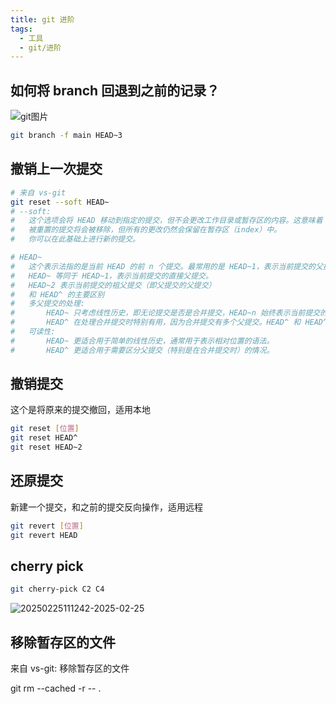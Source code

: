 ```yaml
---
title: git 进阶
tags:
  - 工具
  - git/进阶
---
```


## 如何将 branch 回退到之前的记录？

![git图片](https://assets-1302294329.cos.ap-shanghai.myqcloud.com/2025/md/20250224172551-2025-02-24.png)

```sh
git branch -f main HEAD~3
```

## 撤销上一次提交

```sh
# 来自 vs-git
git reset --soft HEAD~
# --soft:
#   这个选项会将 HEAD 移动到指定的提交，但不会更改工作目录或暂存区的内容。这意味着：
#   被重置的提交将会被移除，但所有的更改仍然会保留在暂存区（index）中。
#   你可以在此基础上进行新的提交。

# HEAD~
#   这个表示法指的是当前 HEAD 的前 n 个提交。最常用的是 HEAD~1，表示当前提交的父提交
#   HEAD~ 等同于 HEAD~1，表示当前提交的直接父提交。
#   HEAD~2 表示当前提交的祖父提交（即父提交的父提交）
#   和 HEAD^ 的主要区别
#   多父提交的处理:
#       HEAD~ 只考虑线性历史，即无论提交是否是合并提交，HEAD~n 始终表示当前提交的第 n 个祖先提交。
#       HEAD^ 在处理合并提交时特别有用，因为合并提交有多个父提交。HEAD^ 和 HEAD^1 是第一个父，HEAD^2 是第二个父。
#   可读性:
#       HEAD~ 更适合用于简单的线性历史，通常用于表示相对位置的语法。
#       HEAD^ 更适合用于需要区分父提交（特别是在合并提交时）的情况。
```

## 撤销提交

这个是将原来的提交撤回，适用本地

```sh
git reset [位置]
git reset HEAD^
git reset HEAD~2
```

## 还原提交

新建一个提交，和之前的提交反向操作，适用远程

```sh
git revert [位置]
git revert HEAD
```

## cherry pick

```sh
git cherry-pick C2 C4
```

![20250225111242-2025-02-25](https://assets-1302294329.cos.ap-shanghai.myqcloud.com/2025/md/20250225111242-2025-02-25.png)

## 移除暂存区的文件

来自 vs-git: 移除暂存区的文件

git rm --cached -r -- .
